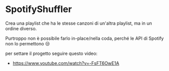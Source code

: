 # SpotifyShuffler

Crea una playlist che ha le stesse canzoni di un'altra playlist, ma in un ordine diverso.

Purtroppo non è possibile farlo in-place/nella coda, perché le API di Spotify non lo permettono :unamused:

per settare il progetto seguire questo video:
- https://www.youtube.com/watch?v=-FsFT6OwE1A

